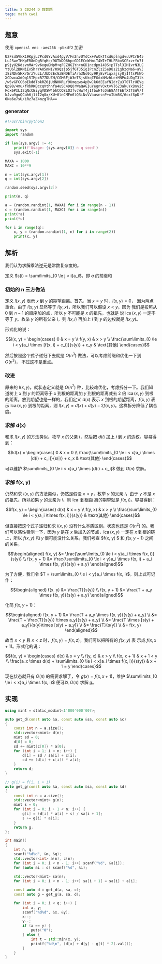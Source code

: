 ```yaml
---
title: S C0244 D 数数题
tags: math cwoi
---
```


## 题意

使用 `openssl enc -aes256 -pbkdf2` 加密

```
U2FsdGVkX19KpjL7PcdGYvAxd4pyV/Fn2nvUYdCx+VwOkTtxd6plngdvuUPCrE45
LuJSweTHKpER8eDgRfqHc/9OTkDQ6hpcGD1ECnWHmiT4WI+THLFRboSCExzrYu7f
p9jyU2KdsvnMAr9v6xquDMpM+qFCZHGIYn+nGD1ncdpm140S+plTsl3IHIvrN3LC
YtUGl2BKNiEv5hrYAU5nNI/09Qzjp5jfGTJ5igIPcnZlzZSeD8s21gbzgMa6+aVJ
I8iNDv5HX/GrzYucL/JbD2EcGzBNDEfiAra3No0qv9RjBvPiqxajsy8jIftsPkWo
XCDwxaXdQq15IMpcR77DUZH/CGM6FjW3eTSjsKkqZFOdxNMzhLerMNPu4UDgT3lk
/w5vGFCC6oEkddTokRZ6jUdNHKRLY9Umqqws4pBwJk6dEEafNIdrZu3T0TlrUEVg
Qp98/4mu/fRbRKBccqVthnfa4uSC49QOrWaQAGIuYegnVOxtvVl623akuYxBnyic
Fdx6PILI2qNcCEiyqVDSW4bhCCQ8LO3fvcWwT4jIfbwHTcQmE8A4TEEfXtTSWV/f
kJvu9guQCah6j1tI2qOx/XU+0lnCMFm6lQ3iNvVVausnsnP+xIUmBX/6oxf8pDrF
6Na6e7sU/iRz7aZ4nzgTHA==
```

### generator

```python
#!/usr/bin/python3

import sys
import random

if len(sys.argv) != 4:
    print(f'Usage: {sys.argv[0]} n q seed')
    sys.exit(-1)

MAXA = 1000
MAXC = 10**9

n = int(sys.argv[1])
q = int(sys.argv[2])

random.seed(sys.argv[3])

print(n, q)

a = (random.randint(1, MAXA) for i in range(n - 1))
c = (random.randint(1, MAXC) for i in range(n))
print(*a)
print(*c)

for i in range(q):
    x, y = (random.randint(1, n) for i in range(2))
    print(x, y)
```

## 解析

我们认为求解乘法逆元是常数复杂度的。

定义 $s(i) = \sum\limits_{0 \le j < i}a_i$，即 $a$ 的前缀和

### 初始的 n 三方做法

定义 $l(x, y)$ 表示 $x$ 到 $y$ 的期望距离。首先，当 $x = y$ 时，$l(x, y) = 0$，
因为两点重合。由于 $l(x, y)$ 显然等于 $l(y, x)$，所以我们可以假设 $x < y$。因为
我们是按照从 $0$ 到 $n - 1$ 的顺序加的点，所以 $y$ 不可能是 $x$ 的祖先，也就是
说 $\operatorname{lca}(x, y)$ 一定不等于 $y$。枚举 $y$ 的所有父亲 $i$，则 $l(x, 
i)$ 再加上 $i$ 到 $y$ 的边权就是 $l(x, y)$。

形式化的说：

$$l(x, y) = \begin{cases}
0 & x = y \\
f(y, x) & x > y \\
\frac{\sum\limits_{0 \le i < y}a_i \times [f(x, i) + c_i]}{s(y)} + c_y &
\text{其他}
\end{cases}$$

然后按照这个式子递归下去就是 $O(n^3)$ 做法，可以考虑前缀和优化一下到 $O(n^2)$，
不过这不是重点。

### 改进

原来的 $l(x, y)$，就状态定义就是 $O(n^2)$ 种，比较难优化，考虑拆分一下。我们知
道树上 $x$ 到 $y$ 的距离等于 $x$ 到根的距离加 $y$ 到根的距离减去 $2$ 倍
$\operatorname{lca}(x, y)$ 到根的距离。放到期望也是一样的，我们定义 $d(x)$ 表示
$x$ 到根的期望距离，$f(x, y)$ 表示 $\operatorname{lca}(x, y)$ 到根的距离，则
$l(x, y) = d(x) + d(y) - 2f(x, y)$。这样拆分降低了耦合度。

### 求解 d(x)

和求 $l(x, y)$ 的方法类似，枚举 $x$ 的父亲 $i$，然后把 $d(i)$ 加上 $i$ 到 $x$
的边权。容易得到：

$$d(x) = \begin{cases}
0 & x = 0 \\ 
\frac{\sum\limits_{0 \le i < x}a_i \times [d(i) + c_i]}{s(i)} + c_x & \text{其他}
\end{cases}$$

可以维护 $\sum\limits_{0 \le i < x}a_i \times [d(i) + c_i]$ 做到 $O(n)$ 求解。

### 求解 f(x, y)

仍然和求 $l(x, y)$ 的方法类似，仍然是假设 $x < y$，枚举 $y$ 的父亲 $i$，由于
$y$ 不是 $x$ 的祖先，所以如果 $y$ 的父亲为 $i$，则 $\operatorname{lca}$ 到根距
离的期望就是 $f(x, i)$。容易得到：

$$f(x, y) = \begin{cases}
d(x) & x = y \\
f(y, x) & x > y \\
\frac{\sum\limits_{0 \le i < y}a_i \times f(x, i)}{s(y)} & \text{其他}
\end{cases}$$

但直接按这个式子递归和求 $l(x, y)$ 没有什么本质区别，状态也还是 $O(n^2)$ 的。我
们可以感性猜测一下，因为 $y$ 是在 $x$ 后加入的节点，$\operatorname{lca}(x, y)$
一定在 $x$ 到根的链上，所以 $f(x, y)$ 和 $y$ 很可能没什么关系。我们考查 $f(x, y)
    $ 和 $f(x, y + 1)$ 之间的关系。

$$\begin{aligned}
f(x, y) &= \frac{\sum\limits_{0 \le i < y}a_i \times f(x, i)}{s(y)} \\
f(x, y + 1) &= \frac{\sum\limits_{0 \le i < y}a_i \times f(x, i) + a_i \times
f(x, y)}{s(y) + a_y}
\end{aligned}$$

为了方便，我们令 $T = \sum\limits_{0 \le i < y}a_i \times f(x, i)$，则上式可记
作：

$$\begin{aligned}
f(x, y) &= \frac{T}{s(y)} \\
f(x, y + 1) &= \frac{T + a_y \times f(x, y)}{s(y) + a_y}
\end{aligned}$$

化简 $f(x, y + 1)$：

$$\begin{aligned}
f(x, y + 1) &= \frac{T + a_y \times f(x, y)}{s(y) + a_y} \\
&= \frac{T + \frac{T}{s(y)} \times a_y}{s(y) + a_y} \\
&= \frac{T \times [s(y) + a_y]}{s(y)\times [s(y) + a_y]} \\
&= \frac{T}{s(y)} \\
&= f(x, y)
\end{aligned}$$

故当 $x < y$ 且 $x < z$ 时，$f(x, y) = f(x, z)$。我们可以把所有的 $f(x, y)$ 表
示成 $f(x, x + 1)$。形式化的说：

$$f(x, y) = \begin{cases}
d(x) & x = y \\
f(y, x) & x > y \\
f(x, x + 1) & x + 1 < y \\
\frac{a_x \times d(x) + \sum\limits_{0 \le i < x}a_i \times f(x, i)}{s(y)} & x + 1 = y
\end{cases}$$

现在状态就只有 $O(n)$ 的需要求解了，令 $g(x) = f(x, x + 1)$，维护
$\sum\limits_{0 \le i < x}a_i \times f(x, i)$ 便可以 $O(n)$ 求解 $g$。

## 实现

```cpp
using mint = static_modint<1'000'000'007>;

auto get_d(const auto &a, const auto &sa, const auto &c)
{
	const int n = a.size();
	std::vector<mint> d(n);
	mint sd = 0;
	d[0] = 0;
	sd += mint{c[0]} * a[0];
	for (int i = 1; i < n; i++) {
		d[i] = sd / sa[i] + c[i];
		sd += (d[i] + c[i]) * a[i];
	}
	return d;
}

// g(i) = f(i, i + 1)
auto get_g(const auto &a, const auto &sa, const auto &d)
{
	const int n = a.size();
	std::vector<mint> g(n);
	mint s = 0;
	for (int i = 0; i + 1 < n; i++) {
		g[i] = (d[i] * a[i] + s) / sa[i + 1];
		s += g[i] * a[i];
	}
	return g;
};

int main()
{
	int n, q;
	scanf("%d%d", &n, &q);
	std::vector<int> a(n), c(n);
	for (int i = 0; i < n - 1; i++) scanf("%d", &a[i]);
	for (auto &i : c) scanf("%d", &i);
	
	std::vector<mint> sa(n);
	for (int i = 0; i < n - 1; i++) sa[i + 1] = sa[i] + a[i];

	const auto d = get_d(a, sa, c);
	const auto g = get_g(a, sa, d);

	for (int i = 0; i < q; i++) {
		int x, y;
		scanf("%d%d", &x, &y);
		x--;
		y--;
		if (x == y) {
			puts("0");
		} else {
			int t = std::min(x, y);
			printf("%d\n", (d[x] + d[y] - g[t] * 2).val());
		}
	}
}
```
